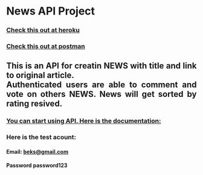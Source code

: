 # News API Project

### [Check this out at heroku](https://news-api-yntymak.herokuapp.com)
### [Check this out at postman](https://www.postman.com/gold-crater-982058/workspace/newsapi-yntymak)

## <div style="text-align: justify">This is an API for creatin NEWS with title and link to original article.<br />Authenticated users are able to comment and vote on others NEWS. News will get sorted by rating resived.</div>

### [You can start using API. Here is the documentation:](https://news-api-yntymak.herokuapp.com/docs)

### Here is the test acount:
#### Email: beks@gmail.com
#### Password password123
